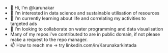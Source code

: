 - 👋 Hi, I’m @karunakar
- 👀 I’m interested in data science and sustainable utilisation of resources
- 🌱 I’m currently learning about life and correlating my activities to targeted ads
- 💞️ I’m looking to collaborate on water programming and data visualisation
- Many of my repos i've contributed to are in public domain, if not please make a request to the repo manager.
- 📫 How to reach me -> try linkedin.com/in/Karunakarkintada

<!---
karunakar2/karunakar2 is a ✨ special ✨ repository because its `README.md` (this file) appears on your GitHub profile.
You can click the Preview link to take a look at your changes.
--->

